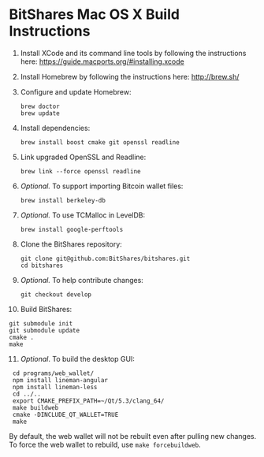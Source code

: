 BitShares Mac OS X Build Instructions
===============================

1. Install XCode and its command line tools by following the instructions here: https://guide.macports.org/#installing.xcode

2. Install Homebrew by following the instructions here: http://brew.sh/

3. Configure and update Homebrew:
   ```
   brew doctor
   brew update
   ```

4. Install dependencies:
   ```
   brew install boost cmake git openssl readline
   ```

5. Link upgraded OpenSSL and Readline:
   ```
   brew link --force openssl readline
   ```

6. *Optional.* To support importing Bitcoin wallet files:
   ```
   brew install berkeley-db
   ```

7. *Optional.* To use TCMalloc in LevelDB:
   ```
   brew install google-perftools
   ```

8. Clone the BitShares repository:
   ```
   git clone git@github.com:BitShares/bitshares.git
   cd bitshares
   ```

9. *Optional.* To help contribute changes:
   ```
   git checkout develop
   ```

10. Build BitShares:
   ```
   git submodule init
   git submodule update
   cmake .
   make
   ```

11. *Optional*. To build the desktop GUI:
   ```
    cd programs/web_wallet/
    npm install lineman-angular
    npm install lineman-less
    cd ../..
    export CMAKE_PREFIX_PATH=~/Qt/5.3/clang_64/
    make buildweb
    cmake -DINCLUDE_QT_WALLET=TRUE
    make
   ```
   By default, the web wallet will not be rebuilt even after pulling new changes. To force the web wallet to rebuild, use `make forcebuildweb`.
